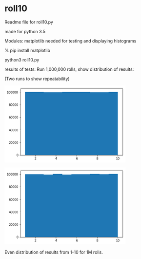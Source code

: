 # roll10

Readme file for roll10.py

made for python 3.5

Modules:
matplotlib needed for testing and displaying histograms

% pip install matplotlib

python3 roll10.py

results of tests:
Run 1,000,000 rolls, show distribution of results:
 
 (Two runs to show repeatability)
 
![Roll 10 Output](https://github.com/sjdthree/roll10/blob/master/roll10ouput.png)


![Roll 10 Output](https://github.com/sjdthree/roll10/blob/master/roll10ouputb.png)


Even distribution of results from 1-10 for 1M rolls.
